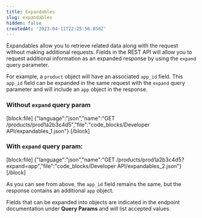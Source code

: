 ```yaml
---
title: Expandables
slug: expandables
hidden: false
createdAt: '2023-04-11T22:25:56.858Z'
---
```

Expandables allow you to retrieve related data along with the request without making additional requests. Fields in the REST API will allow you to request additional information as an expanded response by using the `expand` query parameter. 

For example, a `product` object will have an associated `app_id` field. This `app_id` field can be expanded in the same request with the `expand` query parameter and will include an `app` object in the response. 

### Without `expand` query param

[block:file]
{"language":"json","name":"GET /products/prod1a2b3c4d5","file":"code_blocks/Developer API/expandables_1.json"}
[/block]



### With `expand` query param:

[block:file]
{"language":"json","name":"GET /products/prod1a2b3c4d5?expand=app","file":"code_blocks/Developer API/expandables_2.json"}
[/block]



As you can see from above, the `app_id` field remains the same, but the response contains an additional `app` object. 

Fields that can be expanded into objects are indicated in the endpoint documentation under **Query Params** and will list accepted values.